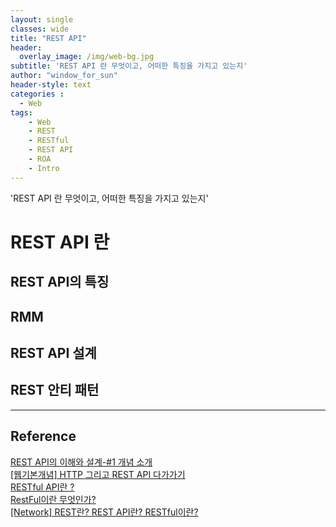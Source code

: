```yaml
--- 
layout: single
classes: wide
title: "REST API"
header:
  overlay_image: /img/web-bg.jpg
subtitle: 'REST API 란 무엇이고, 어떠한 특징을 가지고 있는지'
author: "window_for_sun"
header-style: text
categories :
  - Web
tags:
    - Web
    - REST
    - RESTful
    - REST API
    - ROA
    - Intro
---  
```


'REST API 란 무엇이고, 어떠한 특징을 가지고 있는지'


# REST API 란

## REST API의 특징

## RMM

## REST API 설계

## REST 안티 패턴
 
 
---
## Reference
[REST API의 이해와 설계-#1 개념 소개](https://bcho.tistory.com/953)  
[[웹기본개념] HTTP 그리고 REST API 다가가기](https://jinbroing.tistory.com/96)  
[RESTful API란 ?](https://brainbackdoor.tistory.com/53)  
[RestFul이란 무엇인가?](https://lalwr.blogspot.com/2016/01/restful.html)  
[[Network] REST란? REST API란? RESTful이란?](https://gmlwjd9405.github.io/2018/09/21/rest-and-restful.html)  